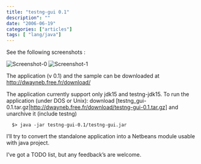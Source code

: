 ```yaml
---
title: "testng-gui 0.1"
description": ""
date: "2006-06-19"
categories: ["articles"]
tags: [ "lang/java"]
---
```

See the following screenshots :

![Screenshot-0](Screenshot-0.png)
![Screenshot-1](Screenshot-1.png)

The application (v 0.1) and the sample can be downloaded at http://dwayneb.free.fr/download/

The application currently support only jdk15 and testng-jdk15.
To run the application (under DOS or Unix):
  download [testng_gui-0.1.tar.gz|http://dwayneb.free.fr/download/testng-gui-0.1.tar.gz] and unarchive it (include testng)
```
  $> java -jar testng-gui-0.1/testng-gui.jar
```
I’ll try to convert the standalone application into a Netbeans module usable with java project.

I’ve got a TODO list, but any feedback’s are welcome.
